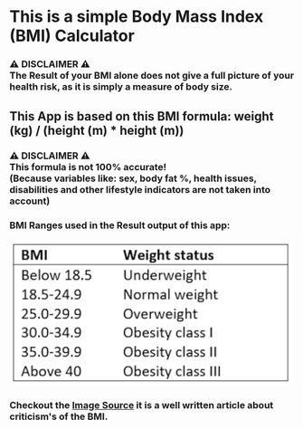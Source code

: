 # This is a simple Body Mass Index (BMI) Calculator
### ⚠️ DISCLAIMER ⚠️  <br> **The Result of your BMI alone does not give a full picture of your health risk, as it is simply a measure of body size.**
## This App is based on this BMI formula: weight (kg) / (height (m) * height (m))
### ⚠️ DISCLAIMER ⚠️ <br> **This formula is not 100% accurate! <br> (Because variables like: sex, body fat %, health issues, disabilities and other lifestyle indicators are not taken into account)**
### BMI Ranges used in the Result output of this app:
![BMI-ranges](/BMI-results.png)
### Checkout the [Image Source](https://theconversation.com/body-mass-index-may-not-be-the-best-indicator-of-our-health-how-can-we-improve-it-143155) it is a well written article about criticism's of the BMI.
